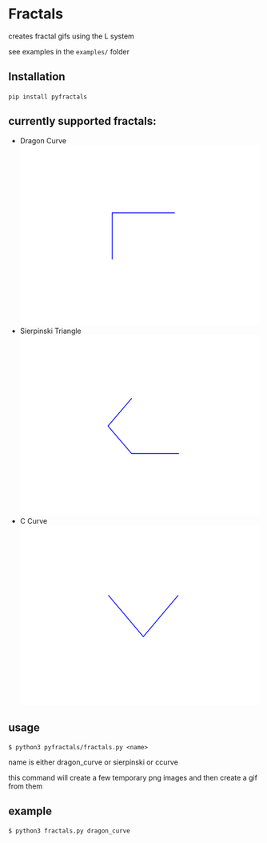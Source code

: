 Fractals
========
creates fractal gifs using the L system

see examples in the `examples/` folder

Installation
-------------

`pip install pyfractals`


currently supported fractals:
-----------------------------
- Dragon Curve
![Dragon Curve](regression/expected/dragon_curve.gif)
- Sierpinski Triangle
![Sierpinski](regression/expected/sierpinski.gif)
- C Curve
![C Curve](regression/expected/ccurve.gif)

usage
-----

    $ python3 pyfractals/fractals.py <name>

name is either dragon_curve or sierpinski or ccurve

this command will create a few temporary png images
and then create a gif from them

example
--------

    $ python3 fractals.py dragon_curve
